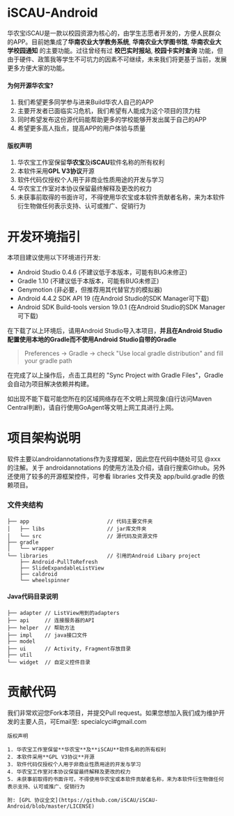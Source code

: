 iSCAU-Android
=============

华农宝iSCAU是一款以校园资源为核心的，由学生志愿者开发的，方便人民群众的APP。目前她集成了**华南农业大学教务系统**, **华南农业大学图书馆**, **华南农业大学校园通知** 的主要功能。过往曾经有过 **校巴实时报站**, **校园卡实时查询** 功能，但由于硬件、政策我等学生不可坑力的因素不可继续，未来我们将更基于当前，发展更多方便大家的功能。

#### 为何开源华农宝?

1. 我们希望更多同学参与进来Build华农人自己的APP
2. 主要开发者已面临实习危机，我们希望有人能成为这个项目的顶力柱
3. 同时希望发布这份源代码能帮助更多的学校能够开发出属于自己的APP
4. 希望更多高人指点，提高APP的用户体验与质量

#### 版权声明

1. 华农宝工作室保留**华农宝**及**iSCAU**软件名称的所有权利
2. 本软件采用**GPL V3协议**开源
3. 软件代码仅授权个人用于非商业性质用途的开发与学习
4. 华农宝工作室对本协议保留最终解释及更改的权力
5. 未获事前取得的书面许可，不得使用华农宝或本软件贡献者名称，来为本软件衍生物做任何表示支持、认可或推广、促销行为

# 开发环境指引

本项目建议使用以下环境进行开发:

* Android Studio 0.4.6 (不建议低于本版本，可能有BUG未修正)
* Gradle 1.10 (不建议低于本版本，可能有BUG未修正)
* Genymotion (非必要，但推荐用其代替官方的模拟器)
* Android 4.4.2 SDK API 19 (在Android Studio的SDK Manager可下载)
* Android SDK Build-tools version 19.0.1 (在Android Studio的SDK Manager可下载)

在下载了以上环境后，请用Android Studio导入本项目，**并且在Android Studio配置使用本地的Gradle而不使用Android Studio自带的Gradle**

> Preferences -> Gradle -> check "Use local gradle distribution" and fill your gradle path

在完成了以上操作后，点击工具栏的 "Sync Project with Gradle Files"，Gradle会自动为项目解决依赖并构建。

如出现不能下载可能您所在的区域网络存在不文明上网现象(自行访问Maven Central判断)，请自行使用GoAgent等文明上网工具进行上网。

# 项目架构说明

软件主要以androidannotations作为支撑框架，因此您在代码中随处可见 @xxx 的注解。关于 androidannotations 的使用方法及介绍，请自行搜索Github。另外还使用了较多的开源框架控件，可参看 libraries 文件夹及 app/build.gradle 的依赖项目。

### 文件夹结构

```
├── app                         // 代码主要文件夹
│   ├── libs                    // jar库文件夹
│   └── src                     // 源代码及资源文件
├── gradle
│   └── wrapper
└── libraries                   // 引用的Android Libary project
    ├── Android-PullToRefresh
    ├── SlideExpandableListView
    ├── caldroid
    └── wheelspinner
```

#### Java代码目录说明

```
├── adapter // ListView用到的adapters
├── api     // 连接服务器的API
├── helper  // 帮助方法
├── impl    // java接口文件
├── model
├── ui      // Activity, Fragment存放目录
├── util
└── widget  // 自定义控件目录
```

# 贡献代码

我们非常欢迎您Fork本项目，并提交Pull request。如果您想加入我们成为维护开发的主要人员，可Email至: specialcyci#gmail.com


```
版权声明

1. 华农宝工作室保留**华农宝**及**iSCAU**软件名称的所有权利
2. 本软件采用**GPL V3协议**开源
3. 软件代码仅授权个人用于非商业性质用途的开发与学习
4. 华农宝工作室对本协议保留最终解释及更改的权力
5. 未获事前取得的书面许可，不得使用华农宝或本软件贡献者名称，来为本软件衍生物做任何表示支持、认可或推广、促销行为

附: [GPL 协议全文](https://github.com/iSCAU/iSCAU-Android/blob/master/LICENSE)